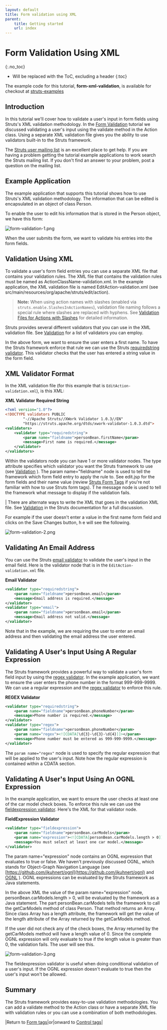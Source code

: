 ```yaml
---
layout: default
title: Form validation using XML
parent:
    title: Getting started
    url: index
---
```


# Form Validation Using XML
{:.no_toc}

* Will be replaced with the ToC, excluding a header
{:toc}

The example code for this tutorial, **form-xml-validation**, is available for checkout at [struts-examples](https://github.com/apache/struts-examples)

## Introduction

In this tutorial we'll cover how to validate a user's input in form fields using Struts's XML validation methodology.
In the [Form Validation](form-validation) tutorial we discussed validating a user's input using the validate method 
in the Action class. Using a separate XML validation file gives you the ability to use validators built-in 
to the Struts framework.

The [Struts user mailing list](http://struts.apache.org/mail) is an excellent place to get help. If you are having 
a problem getting the tutorial example applications to work search the Struts mailing list. If you don't find an answer 
to your problem, post a question on the mailing list.

## Example Application

The example application that supports this tutorial shows how to use Struts's XML validation methodology. 
The information that can be edited is encapsulated in an object of class Person.

To enable the user to edit his information that is stored in the Person object, we have this form:

![form-validation-1.png](attachments/att20873263_form-validation-1.png)

When the user submits the form, we want to validate his entries into the form fields.

## Validation Using XML

To validate a user's form field entries you can use a separate XML file that contains your validation rules.
The XML file that contains the validation rules must be named as ActionClassName-validation.xml. In the example 
application, the XML validation file is named EditAction-validation.xml (see src/main/resources/org/apache/struts/edit/action).

> **Note:** When using action names with slashes (enabled via `struts.enable.SlashesInActionNames`), validation file naming follows a special rule where slashes are replaced with hyphens. See [Validation Files for Actions with Slashes](../core-developers/validation#validation-files-for-actions-with-slashes) for detailed information.

Struts provides several different validators that you can use in the XML validation file. See [Validation](../core-developers/validation) 
for a list of validators you can employ.

In the above form, we want to ensure the user enters a first name. To have the Struts framework enforce that rule 
we can use the Struts [requiredstring validator](../core-developers/requiredstring-validator). This validator checks 
that the user has entered a string value in the form field.

## XML Validator Format

In the XML validation file (for this example that is `EditAction-validation.xml`), is this XML:

**XML Validator Required String**

```xml
<?xml version="1.0"?>
<!DOCTYPE validators PUBLIC
        "-//Apache Struts//XWork Validator 1.0.3//EN"
        "https://struts.apache.org/dtds/xwork-validator-1.0.3.dtd">
<validators>
    <validator type="requiredstring">
        <param name="fieldname">personBean.firstName</param>
        <message>First name is required.</message>
    </validator>
</validators>
```

Within the validators node you can have 1 or more validator nodes. The type attribute specifies which validator you 
want the Struts framework to use (see [Validation](../core-developers/validation) ). The param name="fieldname" node 
is used to tell the framework which form field entry to apply the rule to. See edit.jsp for the form fields and their 
name value (review [Struts Form Tags](form-tags) if you're not familiar with how to use Struts form tags). T
he message node is used to tell the framework what message to display if the validation fails.

| There are alternate ways to write the XML that goes in the validation XML file. See [Validation](../core-developers/validation) 
in the Struts documentation for a full discussion.

For example if the user doesn't enter a value in the first name form field and clicks on the Save Changes button, h
e will see the following.

![form-validation-2.png](attachments/att20873264_form-validation-2.png)

## Validating An Email Address

You can use the Struts [email validator](../core-developers/email-validator) to validate the user's input in the email 
field. Here is the validator node that is in the `EditAction-validation.xml` file.

**Email Validator**

```xml
<validator type="requiredstring">
    <param name="fieldname">personBean.email</param>
    <message>Email address is required.</message>
</validator>
<validator type="email">
    <param name="fieldname">personBean.email</param>
    <message>Email address not valid.</message>
</validator>
```

Note that in the example, we are requiring the user to enter an email address and then validating the email address the user entered.

## Validating A User's Input Using A Regular Expression

The Struts framework provides a powerful way to validate a user's form field input by using the [regex validator](../core-developers/regex-validator).
In the example application, we want to ensure the user enters the phone number in the format 999-999-9999. We can use
a regular expression and the [regex validator](../core-developers/regex-validator) to enforce this rule.

**REGEX Validator**

```xml
<validator type="requiredstring">
    <param name="fieldname">personBean.phoneNumber</param>
    <message>Phone number is required.</message>
</validator>
<validator type="regex">
    <param name="fieldname">personBean.phoneNumber</param>
    <param name="regex"><![CDATA[\d{3}-\d{3}-\d{4}]]></param>
    <message>Phone number must be entered as 999-999-9999.</message>
</validator>
```

The `param name="regex"` node is used to specify the regular expression that will be applied to the user's input. 
Note how the regular expression is contained within a CDATA section.

## Validating A User's Input Using An OGNL Expression

In the example application, we want to ensure the user checks at least one of the car model check boxes. To enforce 
this rule we can use the [fieldexpression validator](../core-developers/fieldexpression-validator). 
Here's the XML for that validator node.

**FieldExpression Validator**

```xml
<validator type="fieldexpression">
    <param name="fieldname">personBean.carModels</param>
    <param name="expression"><![CDATA[personBean.carModels.length > 0]]></param>
    <message>You must select at least one car model.</message>
</validator>
```

The param name="expression" node contains an OGNL expression that evaluates to true or false. We haven't previously 
discussed OGNL, which stands for Object-Graph Navigation Language (see [https://github.com/jkuhnert/ognl](https://github.com/jkuhnert/ognl) 
and [OGNL](../tag-developers/ognl) ). OGNL expressions can be evaluated by the Struts framework as Java statements.

In the above XML the value of the param name="expression" node, personBean.carModels.length > 0, will be evaluated 
by the framework as a Java statement. The part personBean.carModels tells the framework to call the getCarModels 
method of class Person. That method returns an Array. Since class Array has a length attribute, the framework will get 
the value of the length attribute of the Array returned by the getCarModels method.

If the user did not check any of the check boxes, the Array returned by the getCarModels method will have a length 
value of 0. Since the complete OGNL expression will only evaluate to true if the length value is greater than 0, 
the validation fails. The user will see this.

![form-validation-3.png](attachments/att20873265_form-validation-3.png)

The fieldexpression validator is useful when doing conditional validation of a user's input. If the OGNL expression 
doesn't evaluate to true then the user's input won't be allowed.

## Summary

The Struts framework provides easy-to-use validation methodologies. You can add a validate method to the Action class 
or have a separate XML file with validation rules or you can use a combination of both methodologies.

|Return to [Form tags](form-tags)|or|onward to [Control tags](control-tags)|
